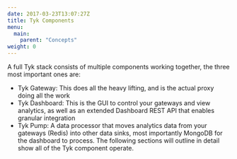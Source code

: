 ```yaml
---
date: 2017-03-23T13:07:27Z
title: Tyk Components
menu:
  main:
    parent: "Concepts"
weight: 0 
---
```


A full Tyk stack consists of multiple components working together, the three most important ones are:

* Tyk Gateway: This does all the heavy lifting, and is the actual proxy doing all the work
* Tyk Dashboard: This is the GUI to control your gateways and view analytics, as well as an extended Dashboard REST API that enables granular integration
* Tyk Pump: A data processor that moves analytics data from your gateways (Redis) into other data sinks, most importantly MongoDB for the dashboard to process.
The following sections will outline in detail show all of the Tyk component operate.
